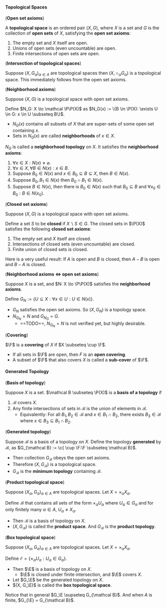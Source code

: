 #### Topological Spaces

(**Open set axioms**)

A **topological space** is an ordered pair $(X, G)$, where $X$ is a set and $G$ is the collection of **open sets** of $X$, satisfying the **open set axioms**:

1. The empty set and $X$ itself are open.
2. Unions of open sets (even uncountable) are open.
3. Finite intersections of open sets are open.

(**Intersection of topological spaces**)

Suppose $(X, G_\alpha)_{\alpha \in A}$ are topological spaces then $(X, \cap_\alpha G_\alpha)$ is a topological space. This immediately follows from the open set axioms.

(**Neighborhood axioms**)

Suppose $(X, G)$ is a topological space with open set axioms.

Define $N_G: X \to \mathcal \P\P(X)$ as $N_G(x) := \{B \in \P(X): \exists U \in G: x \in U \subseteq B\}$.

- $N_G(x)$ contains all subsets of $X$ that are super-sets of some open set containing $x$.
- Sets in $N_G(x)$ are called **neighborhoods** of $x \in X$.

$N_G$ is called a **neighborhood topology** on $X$. It satisfies the **neighborhood axioms**:

1. $\forall x \in X: N(x) \neq \varnothing$.
2. $\forall x \in X, \forall B \in N(x): x \in B$.
3. Suppose $B_0 \in N(x)$ and $x \in B_0 \subseteq B \subseteq X$, then $B \in N(x)$.
4. Suppose $B_0, B_1 \in N(x)$ then $B_0 \cap B_1 \in N(x)$.
5. Suppose $B \in N(x)$, then there is $B_0 \in N(x)$ such that $B_0 \subseteq B$ and $\forall x_0 \in B_0: B \in N(x_0)$.

(**Closed set axioms**)

Suppose $(X, G)$ is a topological space with open set axioms.

Define a set $S$ to be **closed** if $X \backslash S \in G$. The closed sets in $\P(X)$ satisfies the following **closed set axioms**:

1. The empty set and $X$ itself are closed.
2. Intersections of closed sets (even uncountable) are closed.
3. Finite union of closed sets is closed.

Here is a very useful result: If $A$ is open and $B$ is closed, then $A-B$ is open and $B-A$ is closed.

(**Neighborhood axioms $\iff$ open set axioms**)

Suppose $X$ is a set, and $N: X \to \P\P(X)$ satisfies the **neighborhood axioms**.

Define $G_N := \{U \subseteq X: \forall x \in U: U \in N(x)\}$.

- $G_N$ satisfies the open set axioms. So $(X, G_N)$ is a topology space.
- $N_{G_N} = N$ and $G_{N_G} = G$.
	- ==TODO==, $N_{G_N} = N$ is not verified yet, but highly desirable.

(**Covering**)

$\F$ is a **covering** of $X$ if $X \subseteq \cup \F$.

- If all sets in $\F$ are open, then $F$ is an **open covering**.
- A subset of $\F$ that also covers $X$ is called a **sub-cover** of $\F$.

#### Generated Topology

(**Basis of topology**)

Suppose $X$ is a set. $\mathcal B \subseteq \P(X)$ is a **basis of a topology** if

1. $\mathcal B$ covers $X$.
2. Any finite intersections of sets in $\mathcal B$ is the union of elements in $\mathcal B$.
   - Equivalently: For all $B_1, B_2 \in \mathcal B$ and $x \in B_1 \cap B_2$, there exists $B_3 \in \mathcal B$ where $x \in B_3 \subseteq B_1 \cap B_2$.

(**Generated topology**)

Suppose $\mathcal B$ is a basis of a topology on $X$. Define the topology **generated** by $\mathcal B$, as $G_{\mathcal B} := \c{
\cup \F:\F \subseteq \mathcal B}$.

- Then collection $G_\mathcal B$ obeys the open set axioms.
- Therefore $(X, G_\mathcal B)$ is a topological space.
- $G_\mathcal B$ is the **minimum topology** containing $\mathcal B$.

(**Product topological space**)

Suppose $(X_\alpha, G_\alpha)_{\alpha \in A}$ are topological spaces. Let $X = \times_\alpha X_\alpha$.

Define $\mathcal B$ that contains all sets of the form $\times_{\alpha} U_\alpha$ where $U_\alpha \in G_\alpha$ and for only finitely many $\alpha\in A$,  $U_\alpha \neq X_\alpha$.
- Then $\mathcal B$ is a basis of topology on $X$.
- $(X, G_{\mathcal B})$ is called the **product space**. And $G_\mathcal B$ is the **product topology**.

(**Box topological space**)

Suppose $(X_\alpha, G_\alpha)_{\alpha \in A}$ are topological spaces. Let $X = \times_\alpha X_\alpha$.

Define $\mathcal E = \{\times_\alpha U_\alpha: U_\alpha \in G_\alpha\}$.
- Then $\E$ is a basis of topology on $X$.
  - $\E$ is closed under finite intersection, and $\E$ covers $X$.
- Let $G_\E$ be the generated topology on $X$.
- $(X, G_\E)$ is called the **box topological space**.

Notice that in general $G_\E \supseteq G_{\mathcal B}$. And when $A$ is finite, $G_{\E} = G_{\mathcal B}$.

